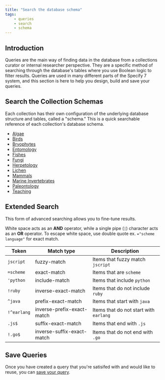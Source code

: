 ```yaml
---
title: "Search the database schema"
tags:
    - queries
    - search
    - schema
---
```

## Introduction
Queries are the main way of finding data in the database from a collections curator or internal researcher perspective. They are a specific method of searching through the database's tables where you use Boolean logic to filter results. Queries are used in many different parts of the Specify 7 system, and this section is here to help you design, build and save your queries.

## Search the Collection Schemas
Each collection has their own configuration of the underlying database structure and tables, called a "schema." This is a quick searchable reference of each collection's database schema.

- [Algae](algae/index.md)
- [Birds](birds/index.md)
- [Bryophytes](bryophytes/index.md)
- [Entomology](entomology/index.md)
- [Fishes](fishes/index.md)
- [Fungi](fungi/index.md)
- [Herpetology](herpetology/index.md)
- [Lichen](lichen/index.md)
- [Mammals](mammals/index.md)
- [Marine Invertebrates](miv/index.md)
- [Paleontology](paleontology/index.md)
- [Teaching](teaching/index.md)

## Extended Search

<p>This form of advanced searching allows you to fine-tune results.</p>
<p>White space acts as an <strong>AND</strong> operator, while a single pipe (<code>|</code>) character acts as an <strong>OR</strong> operator. To escape white space, use double quote ex. <code>="scheme language"</code> for exact match.</p>
<table><thead><tr><th>Token</th><th>Match type</th><th>Description</th></tr></thead><tbody><tr><td><code>jscript</code></td><td>fuzzy-match</td><td>Items that fuzzy match <code>jscript</code></td></tr><tr><td><code>=scheme</code></td><td>exact-match</td><td>Items that are <code>scheme</code></td></tr><tr><td><code>'python</code></td><td>include-match</td><td>Items that include <code>python</code></td></tr><tr><td><code>!ruby</code></td><td>inverse-exact-match</td><td>Items that do not include <code>ruby</code></td></tr><tr><td><code>^java</code></td><td>prefix-exact-match</td><td>Items that start with <code>java</code></td></tr><tr><td><code>!^earlang</code></td><td>inverse-prefix-exact-match</td><td>Items that do not start with <code>earlang</code></td></tr><tr><td><code>.js$</code></td><td>suffix-exact-match</td><td>Items that end with <code>.js</code></td></tr><tr><td><code>!.go$</code></td><td>inverse-suffix-exact-match</td><td>Items that do not end with <code>.go</code></td></tr></tbody></table>

## Save Queries
Once you have created a query that you're satisifed with and would like to reuse, you can [save your query](saved-queries.md). 
